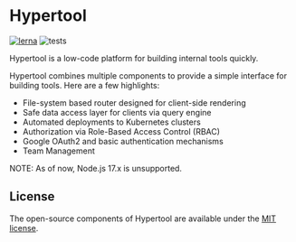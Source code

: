 # Hypertool

[![lerna](https://img.shields.io/badge/maintained%20with-lerna-cc00ff.svg)](https://lerna.js.org/)
![tests](https://github.com/hypertool/hypertool/actions/workflows/tests.yaml/badge.svg)

Hypertool is a low-code platform for building internal tools quickly.

Hypertool combines multiple components to provide a simple interface for building
tools. Here are a few highlights:

-   File-system based router designed for client-side rendering
-   Safe data access layer for clients via query engine
-   Automated deployments to Kubernetes clusters
-   Authorization via Role-Based Access Control (RBAC)
-   Google OAuth2 and basic authentication mechanisms
-   Team Management

NOTE: As of now, Node.js 17.x is unsupported.

## License

The open-source components of Hypertool are available under the [MIT license](https://opensource.org/licenses/MIT).
